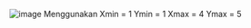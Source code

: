 ![image](https://github.com/RezaXun/KOMGRAF4704/assets/106087397/02894052-4e9a-4875-86f5-94f520c5f703)
Menggunakan Xmin = 1
            Ymin = 1
            Xmax = 4
            Ymax = 5

